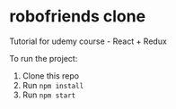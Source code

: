 # robofriends clone

Tutorial for udemy course - React + Redux

To run the project:

1. Clone this repo
2. Run `npm install`
3. Run `npm start`
